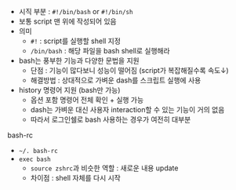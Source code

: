 
- 시직 부분 : `#!/bin/bash` or `#!/bin/sh`
- 보통 script 맨 위에 작성되어 있음
- 의미
  - `#!` : script를 실행할 shell 지정
  - `/bin/bash` : 해당 파일을 bash shell로 실행해라
- bash는 풍부한 기능과 다양한 문법을 지원
  - 단점 : 기능이 많다보니 성능이 떨어짐 (script가 복잡해질수록 속도↓)
  - 해결방법 : 상대적으로 가벼운 dash를 스크립트 실행에 사용
- history 명령어 지원 (bash만 가능)
  - 옵션 포함 명령어 전체 확인 + 실행 가능
  - dash는 가벼운 대신 사용자 interaction할 수 있는 기능이 거의 없음
  - 따라서 로그인쉘로 bash 사용하는 경우가 여전히 대부분

bash-rc
- `~/. bash-rc`
- `exec bash`
  - `source zshrc`과 비슷한 역할 : 새로운 내용 update
  - 차이점 : shell 자체를 다시 시작
